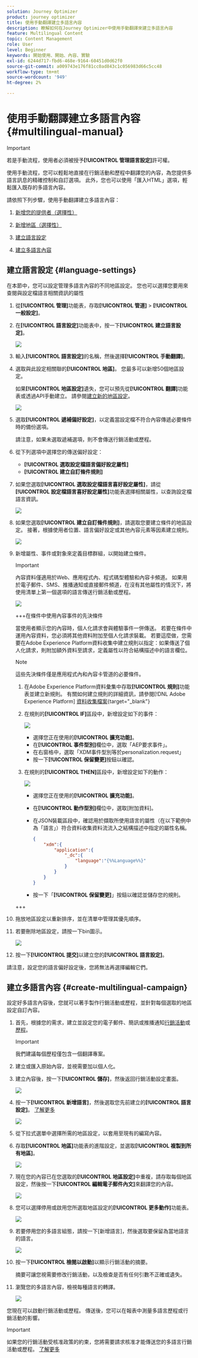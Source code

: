 ```yaml
---
solution: Journey Optimizer
product: journey optimizer
title: 使用手動翻譯建立多語言內容
description: 瞭解如何在Journey Optimizer中使用手動翻譯來建立多語言內容
feature: Multilingual Content
topic: Content Management
role: User
level: Beginner
keywords: 開始使用、開始、內容、實驗
exl-id: 6244d717-fbd6-468e-9164-60451d0d62f0
source-git-commit: a009743e176f81cc0ad843c1c056983d66c5cc48
workflow-type: tm+mt
source-wordcount: '949'
ht-degree: 2%

---
```


# 使用手動翻譯建立多語言內容 {#multilingual-manual}

>[!IMPORTANT]
>
>若是手動流程，使用者必須被授予&#x200B;**[!UICONTROL 管理語言設定]**&#x200B;許可權。

使用手動流程，您可以輕鬆地直接在行銷活動和歷程中翻譯您的內容，為您提供多語言訊息的精確控制和自訂選項。 此外，您也可以使用「匯入HTML」選項，輕鬆匯入既存的多語言內容。

請依照下列步驟，使用手動翻譯建立多語言內容：

1. [新增您的提供者（選擇性）](multilingual-provider.md)

1. [新增地區（選擇性）](multilingual-locale.md)

1. [建立語言設定](#language-settings)

1. [建立多語言內容](#create-multilingual-campaign)

## 建立語言設定 {#language-settings}

在本節中，您可以設定管理多語言內容的不同地區設定。 您也可以選擇您要用來查閱與設定檔語言相關資訊的屬性

1. 從&#x200B;**[!UICONTROL 管理]**&#x200B;功能表，存取&#x200B;**[!UICONTROL 管道]** > **[!UICONTROL 一般設定]**。

1. 在&#x200B;**[!UICONTROL 語言設定]**&#x200B;功能表中，按一下&#x200B;**[!UICONTROL 建立語言設定]**。

   ![](assets/language_settings_1.png)

1. 輸入&#x200B;**[!UICONTROL 語言設定]**&#x200B;的名稱，然後選擇&#x200B;**[!UICONTROL 手動翻譯]**。

1. 選取與此設定相關聯的&#x200B;**[!UICONTROL 地區]**。 您最多可以新增50個地區設定。

   如果&#x200B;**[!UICONTROL 地區設定]**&#x200B;遺失，您可以預先從&#x200B;**[!UICONTROL 翻譯]**&#x200B;功能表或透過API手動建立。 請參閱[建立新的地區設定](multilingual-locale.md)。

   ![](assets/multilingual-settings-2.png)

1. 選取&#x200B;**[!UICONTROL 遞補偏好設定]**，以定義當設定檔不符合內容傳遞必要條件時的備份選項。

   請注意，如果未選取遞補選項，則不會傳送行銷活動或歷程。

1. 從下列選項中選擇您的傳送偏好設定：

   * **[!UICONTROL 選取設定檔語言偏好設定屬性]**
   * **[!UICONTROL 建立自訂條件規則]**

1. 如果您選取&#x200B;**[!UICONTROL 選取設定檔語言喜好設定屬性]**，請從&#x200B;**[!UICONTROL 設定檔語言喜好設定屬性]**&#x200B;功能表選擇相關屬性，以查詢設定檔語言資訊。

   ![](assets/multilingual-settings-3.png)

1. 如果您選取&#x200B;**[!UICONTROL 建立自訂條件規則]**，請選取您要建立條件的地區設定。 接著，根據使用者位置、語言偏好設定或其他內容元素等因素建立規則。

   ![](assets/multilingual-settings-4.png)

1. 新增屬性、事件或對象來定義目標群組，以開始建立條件。

   >[!IMPORTANT]
   >
   >內容資料僅適用於Web、應用程式內、程式碼型體驗和內容卡頻道。 如果用於電子郵件、SMS、推播通知或直接郵件頻道，在沒有其他屬性的情況下，將使用清單上第一個選項的語言傳送行銷活動或歷程。

   ![](assets/multilingual-settings-6.png)

   +++在條件中使用內容事件的先決條件

   當使用者顯示您的內容時，個人化請求會與體驗事件一併傳送。 若要在條件中運用內容資料，您必須將其他資料附加至個人化請求裝載。 若要這麼做，您需要在Adobe Experience Platform資料收集中建立規則以指定：如果傳送了個人化請求，則附加額外資料至請求，定義屬性以符合結構描述中的語言欄位。

   >[!NOTE]
   >
   >這些先決條件僅是應用程式內和內容卡管道的必要條件。

   1. 在Adobe Experience Platform資料彙集中存取&#x200B;**[!UICONTROL 規則]**&#x200B;功能表並建立新規則。 有關如何建立規則的詳細資訊，請參閱[!DNL Adobe Experience Platform] [資料收集檔案](https://experienceleague.adobe.com/en/docs/experience-platform/collection/e2e#create-a-rule){target="_blank"}

   2. 在規則的&#x200B;**[!UICONTROL IF]**&#x200B;區段中，新增設定如下的事件：

      ![](assets/multilingual-experience-events-rule-if.png)

      * 選擇您正在使用的&#x200B;**[!UICONTROL 擴充功能]**。
      * 在&#x200B;**[!UICONTROL 事件型別]**&#x200B;欄位中，選取「AEP要求事件」。
      * 在右窗格中，選取「XDM事件型別等於personalization.request」
      * 按一下&#x200B;**[!UICONTROL 保留變更]**&#x200B;按鈕以確認。

   3. 在規則的&#x200B;**[!UICONTROL THEN]**&#x200B;區段中，新增設定如下的動作：

      ![](assets/multilingual-experience-events-rule-then.png)

      * 選擇您正在使用的&#x200B;**[!UICONTROL 擴充功能]**。
      * 在&#x200B;**[!UICONTROL 動作型別]**&#x200B;欄位中，選取[附加資料]。
      * 在JSON裝載區段中，確認用於擷取所使用語言的屬性（在以下範例中為「語言」）符合資料收集資料流流入之結構描述中指定的屬性名稱。

        ```JSON
        {
            "xdm":{
                "application":{
                    "_dc":{
                        "language":"{%%Language%%}"
                    }
                }
            }
        }
        ```

      * 按一下「**[!UICONTROL 保留變更]**」按鈕以確認並儲存您的規則。

   +++

1. 拖放地區設定以重新排序，並在清單中管理其優先順序。

1. 若要刪除地區設定，請按一下bin圖示。

   ![](assets/multilingual-settings-5.png)

1. 按一下&#x200B;**[!UICONTROL 提交]**&#x200B;以建立您的&#x200B;**[!UICONTROL 語言設定]**。

請注意，設定您的語言偏好設定後，您將無法再選擇編輯它們。

<!--
1. Access the **[!UICONTROL channel configurations]** menu and create a new channel configuration or select an existing one.


1. In the **[!UICONTROL Header parameters]** section, select the **[!UICONTROL Enable multilingual]** option.

1. Select your **[!UICONTROL Locales dictionary]** and add as many as needed.
-->

## 建立多語言內容 {#create-multilingual-campaign}

設定好多語言內容後，您就可以著手製作行銷活動或歷程，並針對每個選取的地區設定自訂內容。

1. 首先，根據您的需求，建立並設定您的電子郵件、簡訊或推播通知[行銷活動](../campaigns/create-campaign.md)或[歷程](../building-journeys/journeys-message.md)。

   >[!IMPORTANT]
   >
   >我們建議每個歷程僅包含一個翻譯專案。

1. 建立或匯入原始內容，並視需要加以個人化。

1. 建立內容後，按一下&#x200B;**[!UICONTROL 儲存]**，然後返回行銷活動設定畫面。

   ![](assets/multilingual-campaign-2.png)

1. 按一下&#x200B;**[!UICONTROL 新增語言]**，然後選取您先前建立的&#x200B;**[!UICONTROL 語言設定]**。 [了解更多](#language-settings)

   ![](assets/multilingual-campaign-3.png)

1. 從下拉式選單中選擇所需的地區設定，以套用至現有的編寫內容。

1. 存取&#x200B;**[!UICONTROL 地區]**&#x200B;功能表的進階設定，並選取&#x200B;**[!UICONTROL 複製到所有地區]**。

   ![](assets/multilingual-campaign-4.png)

1. 現在您的內容已在您選取的&#x200B;**[!UICONTROL 地區設定]**&#x200B;中重複，請存取每個地區設定，然後按一下&#x200B;**[!UICONTROL 編輯電子郵件內文]**&#x200B;來翻譯您的內容。

   ![](assets/multilingual-campaign-5.png)

1. 您可以選擇停用或啟用您所選取地區設定的&#x200B;**[!UICONTROL 更多動作]**&#x200B;功能表。

   ![](assets/multilingual-campaign-6.png)

1. 若要停用您的多語言組態，請按一下[新增語言] **&#x200B;**，然後選取要保留為當地語言的語言。

   ![](assets/multilingual-campaign-7.png)

1. 按一下&#x200B;**[!UICONTROL 檢閱以啟動]**&#x200B;以顯示行銷活動的摘要。

   摘要可讓您視需要修改行銷活動，以及檢查是否有任何引數不正確或遺失。

1. 瀏覽您的多語言內容，檢視每種語言的轉譯。

   ![](assets/multilingual-campaign-8.png)

您現在可以啟動行銷活動或歷程。 傳送後，您可以在報表中測量多語言歷程或行銷活動的影響。

>[!IMPORTANT]
>
> 如果您的行銷活動受核准政策的約束，您將需要請求核准才能傳送您的多語言行銷活動或歷程。 [了解更多](../test-approve/gs-approval.md)

<!--
# Create a multilingual journey {#create-multilingual-journey}

1. Create your journey with a Delivery and personalize your content as needed.
1. From your delivery action, click Edit content.
1. Click Add languages.

-->
